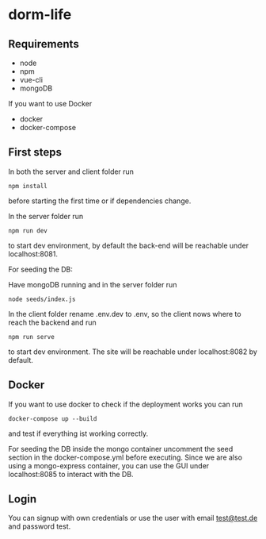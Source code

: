 # dorm-life

## Requirements
- node
- npm
- vue-cli
- mongoDB
  
If you want to use Docker
- docker
- docker-compose
  
## First steps
  
In both the server and client folder run 
```
npm install 
```
before starting the first time or if dependencies change.

In the server folder run 
```
npm run dev
```
to start dev environment, by default the back-end will be reachable under localhost:8081.

For seeding the DB:

Have mongoDB running and in the server folder run
```
node seeds/index.js
```

In the client folder rename .env.dev to .env, so the client nows where to reach the backend and run 
```
npm run serve
```
to start dev environment. The site will be reachable under localhost:8082 by default. 


## Docker
If you want to use docker to check if the deployment works you can run
```
docker-compose up --build
```
and test if everything ist working correctly.

For seeding the DB inside the mongo container uncomment the seed section in the docker-compose.yml before executing.
Since we are also using a mongo-express container, you can use the GUI under localhost:8085 to interact with the DB.

## Login

You can signup with own credentials or use the user with email test@test.de and password test. 
